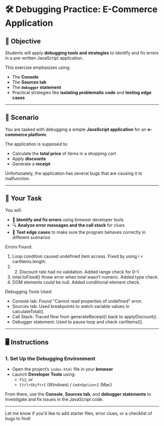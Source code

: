 # 🛠️ Debugging Practice: E-Commerce Application

## 🎯 Objective

Students will apply **debugging tools and strategies** to identify and fix errors in a pre-written JavaScript application.

This exercise emphasizes using:

- The **Console**
- The **Sources tab**
- The **`debugger` statement**
- Practical strategies like **isolating problematic code** and **testing edge cases**

---

## 🛒 Scenario

You are tasked with debugging a simple **JavaScript application** for an **e-commerce platform**.

The application is supposed to:

- Calculate the **total price** of items in a shopping cart
- Apply **discounts**
- Generate a **receipt**

Unfortunately, the application has several bugs that are causing it to malfunction.

---

## 🧩 Your Task

You will:

- 🐛 **Identify and fix errors** using browser developer tools
- 🔍 **Analyze error messages and the call stack** for clues
- 🧪 **Test edge cases** to make sure the program behaves correctly in different scenarios


Errors Found:
1. Loop condition caused undefined item access. Fixed by using i < cartItems.length.
2. 2. Discount rate had no validation. Added range check for 0–1.
3. total.toFixed() threw error when total wasn’t numeric. Added type check.
4. DOM elements could be null. Added conditional element check.

 Debugging Tools Used: 
 - Console tab: Found "Cannot read properties of undefined" error.
- Sources tab: Used breakpoints to watch variable values in calculateTotal().
- Call Stack: Traced flow from generateReceipt() back to applyDiscount().
- Debugger statement: Used to pause loop and check cartItems[i].
---

## 🖥️ Instructions

### 1. Set Up the Debugging Environment

- Open the project’s `index.html` file in your **browser**
- Launch **Developer Tools** using:
  - `F12`, or  
  - `Ctrl+Shift+I` (Windows) / `Cmd+Option+I` (Mac)
  
From there, use the **Console**, **Sources tab**, and **debugger statements** to investigate and fix issues in the JavaScript code.

---

Let me know if you'd like to add starter files, error clues, or a checklist of bugs to find!
